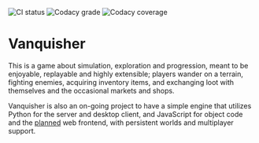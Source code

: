 <!--
  ![PyPI downloads](http://img.shields.io/pypi/dm/vanquisher.svg)
  ![PyPI Version](http://img.shields.io/pypi/v/vanquisher.svg)
-->

![CI status](https://img.shields.io/github/workflow/status/Gustavo6046/vanquisher/CI)
![Codacy grade](https://img.shields.io/codacy/grade/fdd2d7b144c44703ab963c0426bea6f0)
![Codacy coverage](https://img.shields.io/codacy/coverage/fdd2d7b144c44703ab963c0426bea6f0)

# Vanquisher

This is a game about simulation, exploration and progression, meant to be
enjoyable, replayable and highly extensible; players wander on a terrain,
fighting enemies, acquiring inventory items, and exchanging loot with
themselves and the occasional markets and shops.

Vanquisher is also an on-going project to have a simple engine that
utilizes Python for the server and desktop client, and JavaScript for
object code and the [planned](TODO.md) web frontend, with persistent
worlds and multiplayer support.
